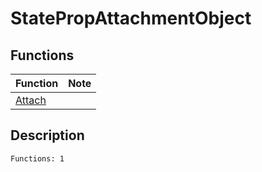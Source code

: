 # StatePropAttachmentObject
## Functions
| Function | Note |
|----------|------|
|[Attach](Attach.md)| |
## Description
```
Functions: 1
```